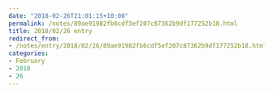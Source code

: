 ```yaml
---
date: "2018-02-26T21:01:15+10:00"
permalink: /notes/89ae91982fb6cdf5ef207c87362b9df177252b18.html
title: 2018/02/26 entry
redirect_from:
- /notes/entry/2018/02/26/89ae91982fb6cdf5ef207c87362b9df177252b18.html
categories:
- February
- 2018
- 26
---
```

